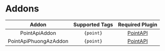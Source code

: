 # Addons
|Addon|Supported Tags|Required Plugin|
|:--:|:--:|:--:|
|PointApiAddon|`{point}`|[PointAPI](https://https://github.com/LamPocketVN/PointAPI)|
|PointApiPhuongAzAddon|`{point}`|[PointAPI](https://github.com/ZzKino/PointAPI)|
